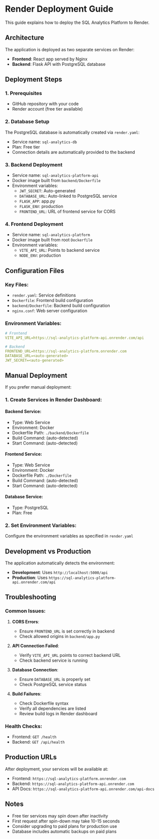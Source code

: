 # Render Deployment Guide

This guide explains how to deploy the SQL Analytics Platform to Render.

## Architecture

The application is deployed as two separate services on Render:
- **Frontend**: React app served by Nginx
- **Backend**: Flask API with PostgreSQL database

## Deployment Steps

### 1. Prerequisites
- GitHub repository with your code
- Render account (free tier available)

### 2. Database Setup
The PostgreSQL database is automatically created via `render.yaml`:
- Service name: `sql-analytics-db`
- Plan: Free tier
- Connection details are automatically provided to the backend

### 3. Backend Deployment
- Service name: `sql-analytics-platform-api`
- Docker image built from `backend/Dockerfile`
- Environment variables:
  - `JWT_SECRET`: Auto-generated
  - `DATABASE_URL`: Auto-linked to PostgreSQL service
  - `FLASK_APP`: app.py
  - `FLASK_ENV`: production
  - `FRONTEND_URL`: URL of frontend service for CORS

### 4. Frontend Deployment
- Service name: `sql-analytics-platform`
- Docker image built from root `Dockerfile`
- Environment variables:
  - `VITE_API_URL`: Points to backend service
  - `NODE_ENV`: production

## Configuration Files

### Key Files:
- `render.yaml`: Service definitions
- `Dockerfile`: Frontend build configuration
- `backend/Dockerfile`: Backend build configuration
- `nginx.conf`: Web server configuration

### Environment Variables:
```yaml
# Frontend
VITE_API_URL=https://sql-analytics-platform-api.onrender.com/api

# Backend
FRONTEND_URL=https://sql-analytics-platform.onrender.com
DATABASE_URL=<auto-generated>
JWT_SECRET=<auto-generated>
```

## Manual Deployment

If you prefer manual deployment:

### 1. Create Services in Render Dashboard:

#### Backend Service:
- Type: Web Service
- Environment: Docker
- Dockerfile Path: `./backend/Dockerfile`
- Build Command: (auto-detected)
- Start Command: (auto-detected)

#### Frontend Service:
- Type: Web Service
- Environment: Docker
- Dockerfile Path: `./Dockerfile`
- Build Command: (auto-detected)
- Start Command: (auto-detected)

#### Database Service:
- Type: PostgreSQL
- Plan: Free

### 2. Set Environment Variables:
Configure the environment variables as specified in `render.yaml`

## Development vs Production

The application automatically detects the environment:
- **Development**: Uses `http://localhost:5000/api`
- **Production**: Uses `https://sql-analytics-platform-api.onrender.com/api`

## Troubleshooting

### Common Issues:

1. **CORS Errors**: 
   - Ensure `FRONTEND_URL` is set correctly in backend
   - Check allowed origins in `backend/app.py`

2. **API Connection Failed**:
   - Verify `VITE_API_URL` points to correct backend URL
   - Check backend service is running

3. **Database Connection**:
   - Ensure `DATABASE_URL` is properly set
   - Check PostgreSQL service status

4. **Build Failures**:
   - Check Dockerfile syntax
   - Verify all dependencies are listed
   - Review build logs in Render dashboard

### Health Checks:
- Frontend: `GET /health`
- Backend: `GET /api/health`

## Production URLs

After deployment, your services will be available at:
- Frontend: `https://sql-analytics-platform.onrender.com`
- Backend: `https://sql-analytics-platform-api.onrender.com`
- API Docs: `https://sql-analytics-platform-api.onrender.com/api-docs`

## Notes

- Free tier services may spin down after inactivity
- First request after spin-down may take 10-15 seconds
- Consider upgrading to paid plans for production use
- Database includes automatic backups on paid plans 